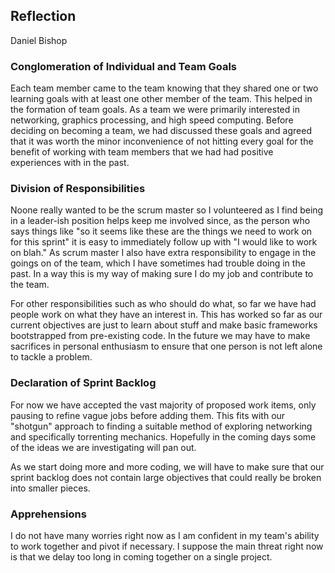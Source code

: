 ## Reflection
Daniel Bishop

### Conglomeration of Individual and Team Goals

Each team member came to the team knowing that they shared one or two learning goals with at least one other member of the team. This helped in the formation of team goals. As a team we were primarily interested in networking, graphics processing, and high speed computing. Before deciding on becoming a team, we had discussed these goals and agreed that it was worth the minor inconvenience of not hitting every goal for the benefit of working with team members that we had had positive experiences with in the past.

### Division of Responsibilities

Noone really wanted to be the scrum master so I volunteered as I find being in a leader-ish position helps keep me involved since, as the person who says things like "so it seems like these are the things we need to work on for this sprint" it is easy to immediately follow up with "I would like to work on blah." As scrum master I also have extra responsibility to engage in the goings on of the team, which I have sometimes had trouble doing in the past. In a way this is my way of making sure I do my job and contribute to the team.

For other responsibilities such as who should do what, so far we have had people work on what they have an interest in. This has worked so far as our current objectives are just to learn about stuff and make basic frameworks bootstrapped from pre-existing code. In the future we may have to make sacrifices in personal enthusiasm to ensure that one person is not left alone to tackle a problem.

### Declaration of Sprint Backlog

For now we have accepted the vast majority of proposed work items, only pausing to refine vague jobs before adding them. This fits with our "shotgun" approach to finding a suitable method of exploring networking and specifically torrenting mechanics. Hopefully in the coming days some of the ideas we are investigating will pan out. 

As we start doing more and more coding, we will have to make sure that our sprint backlog does not contain large objectives that could really be broken into smaller pieces. 

### Apprehensions

I do not have many worries right now as I am confident in my team's ability to work together and pivot if necessary. I suppose the main threat right now is that we delay too long in coming together on a single project.
